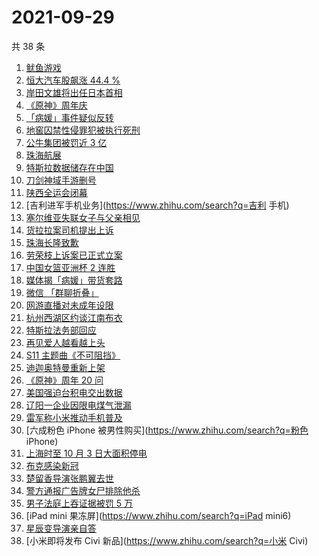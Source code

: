 # 2021-09-29

共 38 条

<!-- BEGIN -->
<!-- 最后更新时间 Wed Sep 29 2021 18:14:30 GMT+0800 (China Standard Time) -->

1. [鱿鱼游戏](https://www.zhihu.com/search?q=鱿鱼游戏)
1. [恒大汽车股飙涨 44.4 %](https://www.zhihu.com/search?q=恒大)
1. [岸田文雄将出任日本首相](https://www.zhihu.com/search?q=岸田文雄)
1. [《原神》周年庆](https://www.zhihu.com/search?q=原神)
1. [「病媛」事件疑似反转](https://www.zhihu.com/search?q=病媛)
1. [地窖囚禁性侵罪犯被执行死刑](https://www.zhihu.com/search?q=地窖囚禁)
1. [公牛集团被罚近 3 亿](https://www.zhihu.com/search?q=公牛集团)
1. [珠海航展](https://www.zhihu.com/search?q=珠海航展)
1. [特斯拉数据储存在中国](https://www.zhihu.com/search?q=特斯拉数据)
1. [刀剑神域手游删号](https://www.zhihu.com/search?q=刀剑神域手游)
1. [陕西全运会闭幕](https://www.zhihu.com/search?q=全运会)
1. [吉利进军手机业务](https://www.zhihu.com/search?q=吉利 手机)
1. [塞尔维亚失联女子与父亲相见](https://www.zhihu.com/search?q=失联女子)
1. [货拉拉案司机提出上诉](https://www.zhihu.com/search?q=货拉拉)
1. [珠海长隆致歉](https://www.zhihu.com/search?q=珠海长隆)
1. [劳荣枝上诉案已正式立案](https://www.zhihu.com/search?q=劳荣枝)
1. [中国女篮亚洲杯 2 连胜](https://www.zhihu.com/search?q=中国女篮)
1. [媒体揭「病媛」带货套路](https://www.zhihu.com/search?q=病媛)
1. [微信 「群聊折叠」](https://www.zhihu.com/search?q=群聊折叠)
1. [网游直播对未成年设限](https://www.zhihu.com/search?q=网游)
1. [杭州西湖区约谈江南布衣](https://www.zhihu.com/search?q=江南布衣)
1. [特斯拉法务部回应](https://www.zhihu.com/search?q=特斯拉)
1. [再见爱人越看越上头](https://www.zhihu.com/search?q=再见爱人)
1. [S11 主题曲《不可阻挡》](https://www.zhihu.com/search?q=s11主题曲)
1. [迪迦奥特曼重新上架](https://www.zhihu.com/search?q=迪迦奥特曼)
1. [《原神》周年 20 问](https://www.zhihu.com/search?q=原神)
1. [美国强迫台积电交出数据](https://www.zhihu.com/search?q=台积电)
1. [辽阳一企业因限电煤气泄漏](https://www.zhihu.com/search?q=辽阳煤气泄漏)
1. [雷军称小米推动手机普及](https://www.zhihu.com/search?q=雷军小米)
1. [六成粉色 iPhone 被男性购买](https://www.zhihu.com/search?q=粉色 iPhone)
1. [上海时至 10 月 3 日大面积停电](https://www.zhihu.com/search?q=上海停电)
1. [布克感染新冠](https://www.zhihu.com/search?q=布克)
1. [楚留香导演张鹏翼去世](https://www.zhihu.com/search?q=张鹏翼)
1. [警方通报广告牌女尸排除他杀](https://www.zhihu.com/search?q=广告牌)
1. [男子法庭上吞证据被罚 5 万](https://www.zhihu.com/search?q=吞证据)
1. [iPad mini 果冻屏](https://www.zhihu.com/search?q=iPad mini6)
1. [星辰变导演亲自答](https://www.zhihu.com/search?q=星辰变)
1. [小米即将发布 Civi 新品](https://www.zhihu.com/search?q=小米 Civi)

<!-- END -->
